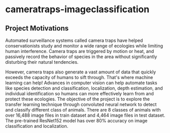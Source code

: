 # cameratraps-imageclassification
## Project Motivations
Automated surveillance systems called camera traps have helped conservationists study and monitor a wide range of ecologies while limiting human interference. Camera traps are triggered by motion or heat, and passively record the behavior of species in the area without significantly disturbing their natural tendencies.

However, camera traps also generate a vast amount of data that quickly exceeds the capacity of humans to sift through. That's where machine learning can help! Advances in computer vision can help automate tasks like species detection and classification, localization, depth estimation, and individual identification so humans can more effectively learn from and protect these ecologies. The objective of the project is to explore the transfer learning technique through convoluted neural network to detect and classify different class of animals.
There are 8 classes of animals with over 16,488 image files in train dataset and 4,464 image files in test dataset. The pre-trained ResNet152 model has over 80% accuracy on image classification and localization.


